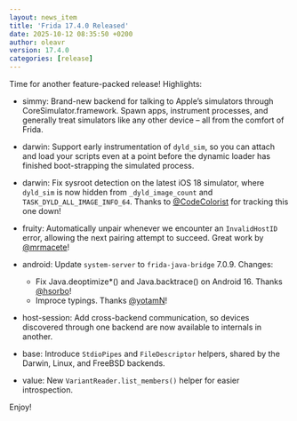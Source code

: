 ```yaml
---
layout: news_item
title: 'Frida 17.4.0 Released'
date: 2025-10-12 08:35:50 +0200
author: oleavr
version: 17.4.0
categories: [release]
---
```


Time for another feature-packed release! Highlights:

- simmy: Brand-new backend for talking to Apple’s simulators through
  CoreSimulator.framework. Spawn apps, instrument processes, and generally
  treat simulators like any other device – all from the comfort of Frida.

- darwin: Support early instrumentation of `dyld_sim`, so you can attach and
  load your scripts even at a point before the dynamic loader has finished
  boot-strapping the simulated process.

- darwin: Fix sysroot detection on the latest iOS 18 simulator, where
  `dyld_sim` is now hidden from `_dyld_image_count` and
  `TASK_DYLD_ALL_IMAGE_INFO_64`. Thanks to [@CodeColorist][] for tracking this
  one down!

- fruity: Automatically unpair whenever we encounter an `InvalidHostID`
  error, allowing the next pairing attempt to succeed. Great work by
  [@mrmacete][]!

- android: Update `system-server` to `frida-java-bridge` 7.0.9. Changes:
  - Fix Java.deoptimize\*() and Java.backtrace() on Android 16. Thanks
    [@hsorbo][]!
  - Improce typings. Thanks [@yotamN][]!

- host-session: Add cross-backend communication, so devices discovered through
  one backend are now available to internals in another.

- base: Introduce `StdioPipes` and `FileDescriptor` helpers, shared by the
  Darwin, Linux, and FreeBSD backends.

- value: New `VariantReader.list_members()` helper for easier introspection.

Enjoy!


[@CodeColorist]: https://x.com/CodeColorist
[@mrmacete]: https://x.com/bezjaje
[@hsorbo]: https://x.com/hsorbo
[@yotamN]: https://github.com/yotamN
